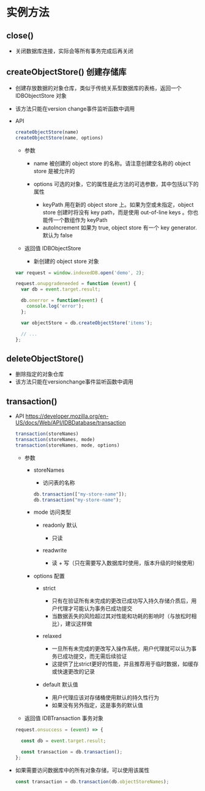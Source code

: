 # 实例方法

## close()

+ 关闭数据库连接，实际会等所有事务完成后再关闭

## createObjectStore() 创建存储库

+ 创建存放数据的对象仓库，类似于传统关系型数据库的表格，返回一个 IDBObjectStore 对象
+ 该方法只能在version change事件监听函数中调用

+ API

  ```js
  createObjectStore(name)
  createObjectStore(name, options)
  ```

  + 参数

    + name 被创建的 object store 的名称。请注意创建空名称的 object store 是被允许的
    + options 可选的对象，它的属性是此方法的可选参数，其中包括以下的属性

      + keyPath 用在新的 object store 上。如果为空或未指定，object store 创建时将没有 key path，而是使用 out-of-line keys 。你也能传一个数组作为 keyPath
      + autoIncrement 如果为 true, object store 有一个 key generator. 默认为 false


  + 返回值 IDBObjectStore

    + 新创建的 object store 对象



  ```js
  var request = window.indexedDB.open('demo', 2);

  request.onupgradeneeded = function (event) {
    var db = event.target.result;

    db.onerror = function(event) {
      console.log('error');
    };

    var objectStore = db.createObjectStore('items');

    // ...
  };
  ```

## deleteObjectStore()

+ 删除指定的对象仓库
+ 该方法只能在versionchange事件监听函数中调用

## transaction()

+ API https://developer.mozilla.org/en-US/docs/Web/API/IDBDatabase/transaction

  ```js
  transaction(storeNames)
  transaction(storeNames, mode)
  transaction(storeNames, mode, options)
  ```

  + 参数

    + storeNames

      + 访问表的名称

      ```js
      db.transaction(["my-store-name"]);
      db.transaction("my-store-name");
      ```

    + mode 访问类型

      + readonly 默认

        + 只读

      + readwrite

        + 读 + 写（只在需要写入数据库时使用，版本升级的时候使用）

    + options 配置

      + strict

        + 只有在验证所有未完成的更改已成功写入持久存储介质后，用户代理才可能认为事务已成功提交
        + 当数据丢失的风险超过其对性能和功耗的影响时（与放松时相比），建议这样做

      + relaxed

        + 一旦所有未完成的更改写入操作系统，用户代理就可以认为事务已成功提交，而无需后续验证
        + 这提供了比strict更好的性能，并且推荐用于临时数据，如缓存或快速更改的记录

      + default 默认值

        + 用户代理应该对存储桶使用默认的持久性行为
        + 如果没有另外指定，这是事务的默认值

  + 返回值 IDBTransaction 事务对象


  ```js
  request.onsuccess = (event) => {

    const db = event.target.result;

    const transaction = db.transaction();
  };
  ```

+ 如果需要访问数据库中的所有对象存储，可以使用该属性

  ```js
  const transaction = db.transaction(db.objectStoreNames);
  ```
